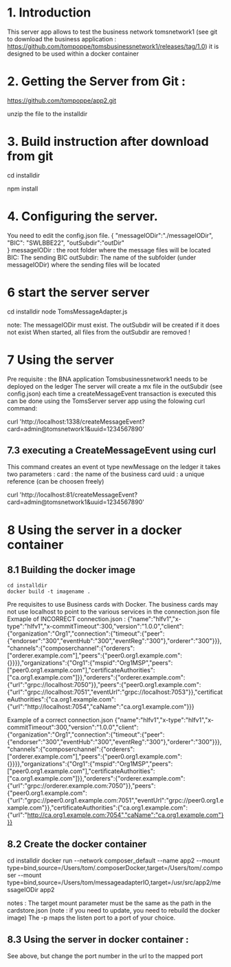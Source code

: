 # 1. Introduction
This server app allows to test the business network tomsnetwork1 (see git to download the business application : https://github.com/tompoppe/tomsbusinessnetwork1/releases/tag/1.0)
it is designed to be used within a docker container

# 2. Getting the Server from Git :

https://github.com/tompoppe/app2.git

unzip the file to the installdir



# 3. Build instruction after download from git

cd installdir

npm install


# 4. Configuring the server. 
You need to edit the config.json file.
{
    "messageIODir":"./messageIODir",
    "BIC": "SWLBBE22",
    "outSubdir":"outDir"    
}
messageIODir : the root folder where the message files will be located
BIC: The sending BIC
outSubdir: The name of the subfolder (under messageIODir) where the sending files will be located


# 6 start the server server
cd installdir
node TomsMessageAdapter.js 

note: 
    The messageIODir must exist. The outSubdir will be created if it does not exist
    When started, all files from the outSubdir are removed !


# 7 Using the server
Pre requisite : the BNA application Tomsbusinessnetwork1 needs to be deployed on the ledger 
The server will create a mx file in the outSubdir (see config.json) each time a createMessageEvent transaction is executed this can be done using the TomsServer server app using the folowing curl command:
 
curl 'http://localhost:1338/createMessageEvent?card=admin@tomsnetwork1&uuid=1234567890'

## 7.3 executing a CreateMessageEvent using curl
This command creates an event ot type newMessage on the ledger
it takes two parameters :
card : the name of the business card
uuid : a unique reference (can be choosen freely)

curl 'http://localhost:81/createMessageEvent?card=admin@tomsnetwork1&uuid=1234567890'


# 8 Using the server in a docker container
## 8.1 Building the docker image
    cd installdir
    docker build -t imagename .

Pre requisites to use Business cards with Docker.
The business cards may not use localhost to point to the various services in the connection.json file
Exmaple of INCORRECT connection.json :
{"name":"hlfv1","x-type":"hlfv1","x-commitTimeout":300,"version":"1.0.0","client":{"organization":"Org1","connection":{"timeout":{"peer":{"endorser":"300","eventHub":"300","eventReg":"300"},"orderer":"300"}}},"channels":{"composerchannel":{"orderers":["orderer.example.com"],"peers":{"peer0.org1.example.com":{}}}},"organizations":{"Org1":{"mspid":"Org1MSP","peers":["peer0.org1.example.com"],"certificateAuthorities":["ca.org1.example.com"]}},"orderers":{"orderer.example.com":{"url":"grpc://localhost:7050"}},"peers":{"peer0.org1.example.com":{"url":"grpc://localhost:7051","eventUrl":"grpc://localhost:7053"}},"certificateAuthorities":{"ca.org1.example.com":{"url":"http://localhost:7054","caName":"ca.org1.example.com"}}}

Example of a correct connection.json
{"name":"hlfv1","x-type":"hlfv1","x-commitTimeout":300,"version":"1.0.0","client":{"organization":"Org1","connection":{"timeout":{"peer":{"endorser":"300","eventHub":"300","eventReg":"300"},"orderer":"300"}}},"channels":{"composerchannel":{"orderers":["orderer.example.com"],"peers":{"peer0.org1.example.com":{}}}},"organizations":{"Org1":{"mspid":"Org1MSP","peers":["peer0.org1.example.com"],"certificateAuthorities":["ca.org1.example.com"]}},"orderers":{"orderer.example.com":{"url":"grpc://orderer.example.com:7050"}},"peers":{"peer0.org1.example.com":{"url":"grpc://peer0.org1.example.com:7051","eventUrl":"grpc://peer0.org1.example.com"}},"certificateAuthorities":{"ca.org1.example.com":{"url":"http://ca.org1.example.com:7054","caName":"ca.org1.example.com"}}}

## 8.2 Create the docker container
cd installdir
docker run --network composer_default --name app2 --mount type=bind,source=/Users/tom/.composerDocker,target=/Users/tom/.composer --mount type=bind,source=/Users/tom/messageadapterIO,target=/usr/src/app2/messageIODir app2



notes : 
The target mount parameter must be the same as the path in the cardstore.json (note : if you need to update, you need to rebuild the docker image)
The -p maps the listen port to a port of your choice. 

## 8.3 Using the server in docker container :
See above, but change the port number in the url to the mapped port
